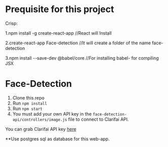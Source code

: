 # Prequisite for this project

Crisp:

1.npm install -g create-react-app //React will Install

2.create-react-app Face-detection //It will create a folder of the name face-detection

3.npm install --save-dev @babel/core //For installing babel- for compiling JSX


# Face-Detection

1. Clone this repo
2. Run `npm install`
3. Run `npm start`
4. You must add your own API key in the `face-detection-api/controllers/image.js` file to connect to Clarifai API.

You can grab Clarifai API key [here](https://www.clarifai.com/)

**Use postgres sql as database for this web-app.
